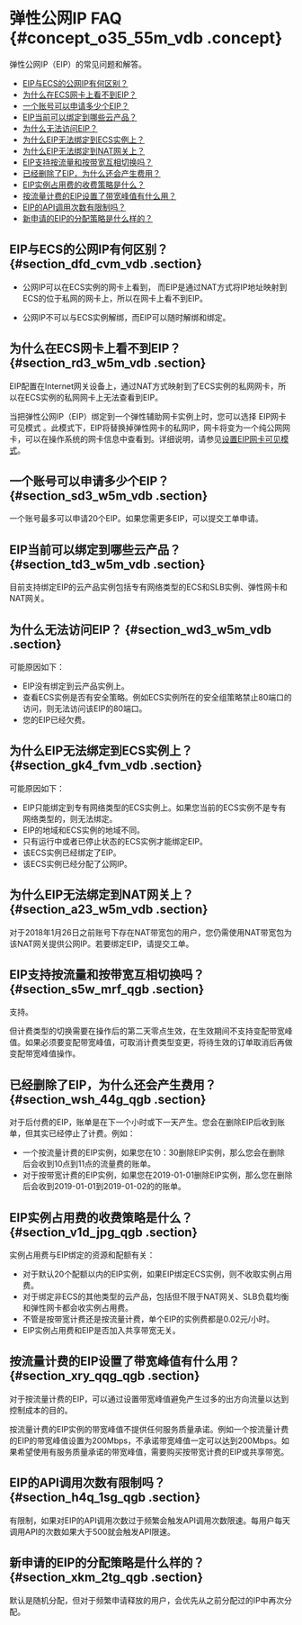 # 弹性公网IP FAQ {#concept_o35_55m_vdb .concept}

弹性公网IP（EIP）的常见问题和解答。

-   [EIP与ECS的公网IP有何区别？](#section_dfd_cvm_vdb)
-   [为什么在ECS网卡上看不到EIP？](#section_rd3_w5m_vdb)
-   [一个账号可以申请多少个EIP？](#section_sd3_w5m_vdb)
-   [EIP当前可以绑定到哪些云产品？](#section_td3_w5m_vdb)
-   [为什么无法访问EIP？](#section_wd3_w5m_vdb)
-   [为什么EIP无法绑定到ECS实例上？](#section_gk4_fvm_vdb)
-   [为什么EIP无法绑定到NAT网关上？](#section_a23_w5m_vdb)
-   [EIP支持按流量和按带宽互相切换吗？](#section_s5w_mrf_qgb)
-   [已经删除了EIP，为什么还会产生费用？](#section_wsh_44g_qgb)
-   [EIP实例占用费的收费策略是什么？](#section_v1d_jpg_qgb)
-   [按流量计费的EIP设置了带宽峰值有什么用？](#section_xry_qqg_qgb)
-   [EIP的API调用次数有限制吗？](#section_h4q_1sg_qgb)
-   [新申请的EIP的分配策略是什么样的？](#section_xkm_2tg_qgb)

## EIP与ECS的公网IP有何区别？ {#section_dfd_cvm_vdb .section}

-   公网IP可以在ECS实例的网卡上看到， 而EIP是通过NAT方式将IP地址映射到ECS的位于私网的网卡上，所以在网卡上看不到EIP。

-   公网IP不可以与ECS实例解绑，而EIP可以随时解绑和绑定。


## 为什么在ECS网卡上看不到EIP？ {#section_rd3_w5m_vdb .section}

EIP配置在Internet网关设备上，通过NAT方式映射到了ECS实例的私网网卡，所以在ECS实例的私网网卡上无法查看到EIP。

当把弹性公网IP（EIP）绑定到一个弹性辅助网卡实例上时，您可以选择 EIP网卡可见模式 。此模式下，EIP将替换掉弹性网卡的私网IP，网卡将变为一个纯公网网卡，可以在操作系统的网卡信息中查看到。详细说明，请参见[设置EIP网卡可见模式](../../../../intl.zh-CN/用户指南/绑定弹性网卡/设置EIP网卡可见模式.md#)。

## 一个账号可以申请多少个EIP？ {#section_sd3_w5m_vdb .section}

一个账号最多可以申请20个EIP。如果您需更多EIP，可以提交工单申请。

## EIP当前可以绑定到哪些云产品？ {#section_td3_w5m_vdb .section}

目前支持绑定EIP的云产品实例包括专有网络类型的ECS和SLB实例、弹性网卡和NAT网关。

## 为什么无法访问EIP？ {#section_wd3_w5m_vdb .section}

可能原因如下：

-   EIP没有绑定到云产品实例上。
-   查看ECS实例是否有安全策略。例如ECS实例所在的安全组策略禁止80端口的访问，则无法访问该EIP的80端口。
-   您的EIP已经欠费。

## 为什么EIP无法绑定到ECS实例上？ {#section_gk4_fvm_vdb .section}

可能原因如下：

-   EIP只能绑定到专有网络类型的ECS实例上。如果您当前的ECS实例不是专有网络类型的，则无法绑定。
-   EIP的地域和ECS实例的地域不同。
-   只有运行中或者已停止状态的ECS实例才能绑定EIP。
-   该ECS实例已经绑定了EIP。
-   该ECS实例已经分配了公网IP。

## 为什么EIP无法绑定到NAT网关上？ {#section_a23_w5m_vdb .section}

对于2018年1月26日之前账号下存在NAT带宽包的用户，您仍需使用NAT带宽包为该NAT网关提供公网IP。若要绑定EIP，请提交工单。

## EIP支持按流量和按带宽互相切换吗？ {#section_s5w_mrf_qgb .section}

支持。

但计费类型的切换需要在操作后的第二天零点生效，在生效期间不支持变配带宽峰值。如果必须要变配带宽峰值，可取消计费类型变更，将待生效的订单取消后再做变配带宽峰值操作。

## 已经删除了EIP，为什么还会产生费用？ {#section_wsh_44g_qgb .section}

对于后付费的EIP，账单是在下一个小时或下一天产生。您会在删除EIP后收到账单，但其实已经停止了计费。例如：

-   一个按流量计费的EIP实例，如果您在10：30删除EIP实例，那么您会在删除后会收到10点到11点的流量费的账单。
-   对于按带宽计费的EIP实例，如果您在2019-01-01删除EIP实例，那么您在删除后会收到2019-01-01到2019-01-02的的账单。

## EIP实例占用费的收费策略是什么？ {#section_v1d_jpg_qgb .section}

实例占用费与EIP绑定的资源和配额有关：

-   对于默认20个配额以内的EIP实例，如果EIP绑定ECS实例，则不收取实例占用费。
-   对于绑定非ECS的其他类型的云产品，包括但不限于NAT网关、SLB负载均衡和弹性网卡都会收实例占用费。
-   不管是按带宽计费还是按流量计费，单个EIP的实例费都是0.02元/小时。
-   EIP实例占用费和EIP是否加入共享带宽无关。

## 按流量计费的EIP设置了带宽峰值有什么用？ {#section_xry_qqg_qgb .section}

对于按流量计费的EIP，可以通过设置带宽峰值避免产生过多的出方向流量以达到控制成本的目的。

按流量计费的EIP实例的带宽峰值不提供任何服务质量承诺。例如一个按流量计费的EIP的带宽峰值设置为200Mbps，不承诺带宽峰值一定可以达到200Mbps。如果希望使用有服务质量承诺的带宽峰值，需要购买按带宽计费的EIP或共享带宽。

## EIP的API调用次数有限制吗？ {#section_h4q_1sg_qgb .section}

有限制，如果对EIP的API调用次数过于频繁会触发API调用次数限速。每用户每天调用API的次数如果大于500就会触发API限速。

## 新申请的EIP的分配策略是什么样的？ {#section_xkm_2tg_qgb .section}

默认是随机分配，但对于频繁申请释放的用户，会优先从之前分配过的IP中再次分配。

